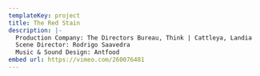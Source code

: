 ```yaml
---
templateKey: project
title: The Red Stain
description: |-
  Production Company: The Directors Bureau, Think | Cattleya, Landia
  Scene Director: Rodrigo Saavedra
  Music & Sound Design: Antfood
embed url: https://vimeo.com/260076481
---
```

